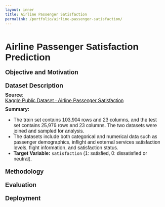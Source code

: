 ```yaml
---
layout: inner
title: Airline Passenger Satisfaction
permalink: /portfolio/airline-passenger-satisfaction/
---
```

<div class="row" style="margin-top: 50px;">

<div>
<div style="font-size:30px; font-family: 'Source Sans 3', sans-serif; font-weight: bold; margin-bottom: 20px;">Airline Passenger
Satisfaction Prediction</div>

<div style="font-size:20px; font-family: 'Source Sans 3', sans-serif; font-weight: bold; margin-bottom: 20px;">Objective and Motivation</div>

<div style="font-size:20px; font-family: 'Source Sans 3', sans-serif; font-weight: bold; margin-bottom: 10px;">Dataset Description</div>
<div style="font-size:16px; font-family: 'Source Sans 3', sans-serif; font-weight: bold;">Source:</div>
<a href="https://www.kaggle.com/datasets/teejmahal20/airline-passenger-satisfaction" style="font-size:16px; font-family: 'Source Sans 3', sans-serif;">Kaggle Public Dataset - Airline Passenger Satisfaction</a>

<div style="margin-top: 10px;"></div>

<div style="font-size:16px; font-family: 'Source Sans 3', sans-serif; font-weight: bold;">Summary:</div>
<div style="font-size:16px; font-family: 'Source Sans 3', sans-serif; margin-bottom: 20px;">
  <ul>
    <li>The train set contains 103,904 rows and 23 columns, and the test set contains 25,976 rows and 23 columns. The two datasets were joined and sampled for analysis.</li>
    <li>The datasets include both categorical and numerical data such as passenger demographics, inflight and external services satisfaction levels, flight information, and satisfaction status.</li>
    <li><strong>Target Variable:</strong> <code>satisfaction</code> (1: satisfied, 0: dissatisfied or neutral).</li>
  </ul>
</div>

<div style="font-size:20px; font-family: 'Source Sans 3', sans-serif; font-weight: bold; margin-bottom: 20px;">Methodology</div>

<div style="font-size:20px; font-family: 'Source Sans 3', sans-serif; font-weight: bold; margin-bottom: 20px;">Evaluation</div>

<div style="font-size:20px; font-family: 'Source Sans 3', sans-serif; font-weight: bold; margin-bottom: 20px;">Deployment</div>

</div>
